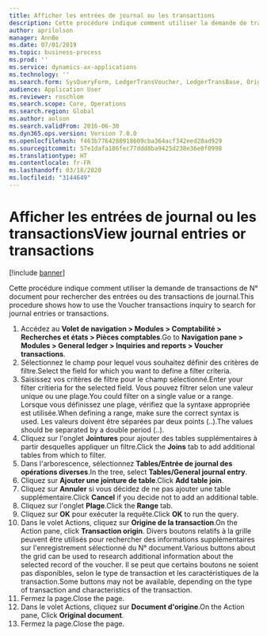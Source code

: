 ```yaml
---
title: Afficher les entrées de journal ou les transactions
description: Cette procédure indique comment utiliser la demande de transactions de N° document pour rechercher des entrées ou des transactions de journal.
author: aprilolson
manager: AnnBe
ms.date: 07/01/2019
ms.topic: business-process
ms.prod: ''
ms.service: dynamics-ax-applications
ms.technology: ''
ms.search.form: SysQueryForm, LedgerTransVoucher, LedgerTransBase, Originaldocuments
audience: Application User
ms.reviewer: roschlom
ms.search.scope: Core, Operations
ms.search.region: Global
ms.author: aolson
ms.search.validFrom: 2016-06-30
ms.dyn365.ops.version: Version 7.0.0
ms.openlocfilehash: f463b7764288918609cba364acf342eed28ad929
ms.sourcegitcommit: 57e1dafa186fec77ddd8ba9425d238e36e0f0998
ms.translationtype: HT
ms.contentlocale: fr-FR
ms.lasthandoff: 03/18/2020
ms.locfileid: "3144649"
---
```

# <a name="view-journal-entries-or-transactions"></a><span data-ttu-id="681f5-103">Afficher les entrées de journal ou les transactions</span><span class="sxs-lookup"><span data-stu-id="681f5-103">View journal entries or transactions</span></span>

[!include [banner](../../includes/banner.md)]

<span data-ttu-id="681f5-104">Cette procédure indique comment utiliser la demande de transactions de N° document pour rechercher des entrées ou des transactions de journal.</span><span class="sxs-lookup"><span data-stu-id="681f5-104">This procedure shows how to use the Voucher transactions inquiry to search for journal entries or transactions.</span></span>

1. <span data-ttu-id="681f5-105">Accédez au **Volet de navigation > Modules > Comptabilité > Recherches et états > Pièces comptables**.</span><span class="sxs-lookup"><span data-stu-id="681f5-105">Go to **Navigation pane > Modules > General ledger > Inquiries and reports > Voucher transactions**.</span></span>
2. <span data-ttu-id="681f5-106">Sélectionnez le champ pour lequel vous souhaitez définir des critères de filtre.</span><span class="sxs-lookup"><span data-stu-id="681f5-106">Select the field for which you want to define a filter criteria.</span></span>
3. <span data-ttu-id="681f5-107">Saisissez vos critères de filtre pour le champ sélectionné.</span><span class="sxs-lookup"><span data-stu-id="681f5-107">Enter your filter critieria for the selected field.</span></span> <span data-ttu-id="681f5-108">Vous pouvez filtrer selon une valeur unique ou une plage.</span><span class="sxs-lookup"><span data-stu-id="681f5-108">You could filter on a single value or a range.</span></span> <span data-ttu-id="681f5-109">Lorsque vous définissez une plage, vérifiez que la syntaxe appropriée est utilisée.</span><span class="sxs-lookup"><span data-stu-id="681f5-109">When defining a range, make sure the correct syntax is used.</span></span> <span data-ttu-id="681f5-110">Les valeurs doivent être séparées par deux points (..).</span><span class="sxs-lookup"><span data-stu-id="681f5-110">The values should be separated by a double period (..).</span></span>  
4. <span data-ttu-id="681f5-111">Cliquez sur l'onglet **Jointures** pour ajouter des tables supplémentaires à partir desquelles appliquer un filtre.</span><span class="sxs-lookup"><span data-stu-id="681f5-111">Click the **Joins** tab to add additional tables from which to filter.</span></span>
5. <span data-ttu-id="681f5-112">Dans l'arborescence, sélectionnez **Tables/Entrée de journal des opérations diverses**.</span><span class="sxs-lookup"><span data-stu-id="681f5-112">In the tree, select **Tables/General journal entry**.</span></span>
6. <span data-ttu-id="681f5-113">Cliquez sur **Ajouter une jointure de table**.</span><span class="sxs-lookup"><span data-stu-id="681f5-113">Click **Add table join**.</span></span>
7. <span data-ttu-id="681f5-114">Cliquez sur **Annuler** si vous décidez de ne pas ajouter une table supplémentaire.</span><span class="sxs-lookup"><span data-stu-id="681f5-114">Click **Cancel** if you decide not to add an additional table.</span></span>
8. <span data-ttu-id="681f5-115">Cliquez sur l'onglet **Plage**.</span><span class="sxs-lookup"><span data-stu-id="681f5-115">Click the **Range** tab.</span></span>
9. <span data-ttu-id="681f5-116">Cliquez sur **OK** pour exécuter la requête.</span><span class="sxs-lookup"><span data-stu-id="681f5-116">Click **OK** to run the query.</span></span>
10. <span data-ttu-id="681f5-117">Dans le volet Actions, cliquez sur **Origine de la transaction**.</span><span class="sxs-lookup"><span data-stu-id="681f5-117">On the Action pane, click **Transaction origin**.</span></span> <span data-ttu-id="681f5-118">Divers boutons relatifs à la grille peuvent être utilisés pour rechercher des informations supplémentaires sur l'enregistrement sélectionné du N° document.</span><span class="sxs-lookup"><span data-stu-id="681f5-118">Various buttons about the grid can be used to research additional information about the selected record of the voucher.</span></span> <span data-ttu-id="681f5-119">Il se peut que certains boutons ne soient pas disponibles, selon le type de transaction et les caractéristiques de la transaction.</span><span class="sxs-lookup"><span data-stu-id="681f5-119">Some buttons may not be available, depending on the type of transaction and characteristics of the transaction.</span></span>
11. <span data-ttu-id="681f5-120">Fermez la page.</span><span class="sxs-lookup"><span data-stu-id="681f5-120">Close the page.</span></span>
12. <span data-ttu-id="681f5-121">Dans le volet Actions, cliquez sur **Document d'origine**.</span><span class="sxs-lookup"><span data-stu-id="681f5-121">On the Action pane, Click **Original document**.</span></span>
13. <span data-ttu-id="681f5-122">Fermez la page.</span><span class="sxs-lookup"><span data-stu-id="681f5-122">Close the page.</span></span>

